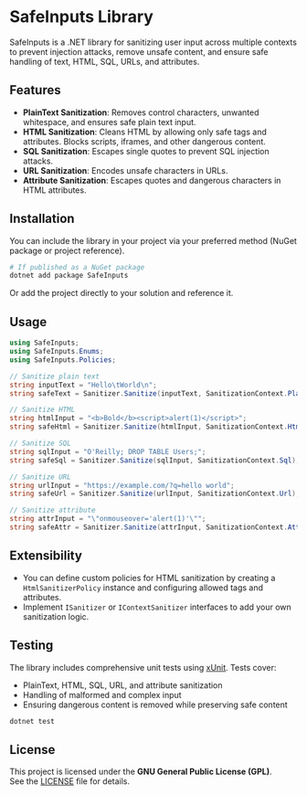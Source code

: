 # SafeInputs Library

SafeInputs is a .NET library for sanitizing user input across multiple contexts to prevent injection attacks, remove unsafe content, and ensure safe handling of text, HTML, SQL, URLs, and attributes.

## Features

- **PlainText Sanitization**: Removes control characters, unwanted whitespace, and ensures safe plain text input.
- **HTML Sanitization**: Cleans HTML by allowing only safe tags and attributes. Blocks scripts, iframes, and other dangerous content.
- **SQL Sanitization**: Escapes single quotes to prevent SQL injection attacks.
- **URL Sanitization**: Encodes unsafe characters in URLs.
- **Attribute Sanitization**: Escapes quotes and dangerous characters in HTML attributes.

## Installation

You can include the library in your project via your preferred method (NuGet package or project reference).

```bash
# If published as a NuGet package
dotnet add package SafeInputs
```

Or add the project directly to your solution and reference it.

## Usage

```csharp
using SafeInputs;
using SafeInputs.Enums;
using SafeInputs.Policies;

// Sanitize plain text
string inputText = "Hello\tWorld\n";
string safeText = Sanitizer.Sanitize(inputText, SanitizationContext.PlainText);

// Sanitize HTML
string htmlInput = "<b>Bold</b><script>alert(1)</script>";
string safeHtml = Sanitizer.Sanitize(htmlInput, SanitizationContext.Html);

// Sanitize SQL
string sqlInput = "O'Reilly; DROP TABLE Users;";
string safeSql = Sanitizer.Sanitize(sqlInput, SanitizationContext.Sql);

// Sanitize URL
string urlInput = "https://example.com/?q=hello world";
string safeUrl = Sanitizer.Sanitize(urlInput, SanitizationContext.Url);

// Sanitize attribute
string attrInput = "\"onmouseover='alert(1)'\"";
string safeAttr = Sanitizer.Sanitize(attrInput, SanitizationContext.Attribute);
```

## Extensibility

- You can define custom policies for HTML sanitization by creating a `HtmlSanitizerPolicy` instance and configuring allowed tags and attributes.
- Implement `ISanitizer` or `IContextSanitizer` interfaces to add your own sanitization logic.

## Testing

The library includes comprehensive unit tests using [xUnit](https://xunit.net/). Tests cover:

- PlainText, HTML, SQL, URL, and attribute sanitization
- Handling of malformed and complex input
- Ensuring dangerous content is removed while preserving safe content

```bash
dotnet test
```

## License

This project is licensed under the **GNU General Public License (GPL)**.  
See the [LICENSE](./LICENSE) file for details.
